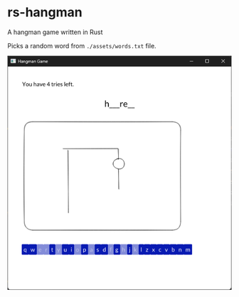 # rs-hangman

A hangman game written in Rust

Picks a random word from `./assets/words.txt` file.

![Screenshot](./screenshot.png)
